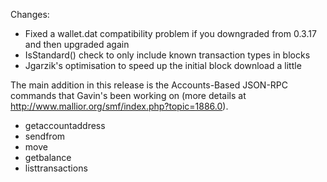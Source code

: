 Changes:
* Fixed a wallet.dat compatibility problem if you downgraded from 0.3.17 and then upgraded again
* IsStandard() check to only include known transaction types in blocks
* Jgarzik's optimisation to speed up the initial block download a little

The main addition in this release is the Accounts-Based JSON-RPC commands that Gavin's been working on (more details at http://www.mallior.org/smf/index.php?topic=1886.0).  
* getaccountaddress
* sendfrom
* move
* getbalance
* listtransactions

